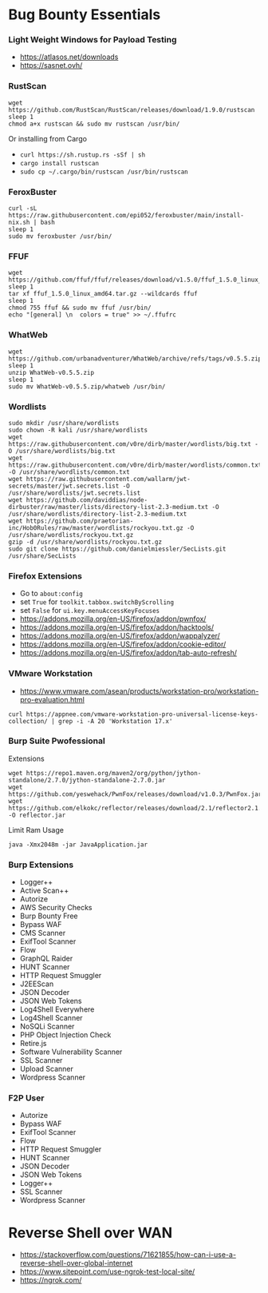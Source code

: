 # Bug Bounty Essentials

### Light Weight Windows for Payload Testing
- https://atlasos.net/downloads
- https://sasnet.ovh/

### RustScan
```
wget https://github.com/RustScan/RustScan/releases/download/1.9.0/rustscan
sleep 1
chmod a+x rustscan && sudo mv rustscan /usr/bin/
```
Or installing from Cargo
- `curl https://sh.rustup.rs -sSf | sh`
- `cargo install rustscan`
- `sudo cp ~/.cargo/bin/rustscan /usr/bin/rustscan`

### FeroxBuster
```
curl -sL https://raw.githubusercontent.com/epi052/feroxbuster/main/install-nix.sh | bash
sleep 1
sudo mv feroxbuster /usr/bin/
```
### FFUF
```
wget https://github.com/ffuf/ffuf/releases/download/v1.5.0/ffuf_1.5.0_linux_amd64.tar.gz
sleep 1
tar xf ffuf_1.5.0_linux_amd64.tar.gz --wildcards ffuf
sleep 1
chmod 755 ffuf && sudo mv ffuf /usr/bin/
echo "[general] \n  colors = true" >> ~/.ffufrc
```
### WhatWeb
```
wget https://github.com/urbanadventurer/WhatWeb/archive/refs/tags/v0.5.5.zip
sleep 1
unzip WhatWeb-v0.5.5.zip
sleep 1
sudo mv WhatWeb-v0.5.5.zip/whatweb /usr/bin/
```

### Wordlists
```
sudo mkdir /usr/share/wordlists
sudo chown -R kali /usr/share/wordlists
wget https://raw.githubusercontent.com/v0re/dirb/master/wordlists/big.txt -O /usr/share/wordlists/big.txt
wget https://raw.githubusercontent.com/v0re/dirb/master/wordlists/common.txt -O /usr/share/wordlists/common.txt
wget https://raw.githubusercontent.com/wallarm/jwt-secrets/master/jwt.secrets.list -O /usr/share/wordlists/jwt.secrets.list
wget https://github.com/daviddias/node-dirbuster/raw/master/lists/directory-list-2.3-medium.txt -O /usr/share/wordlists/directory-list-2.3-medium.txt
wget https://github.com/praetorian-inc/Hob0Rules/raw/master/wordlists/rockyou.txt.gz -O /usr/share/wordlists/rockyou.txt.gz
gzip -d /usr/share/wordlists/rockyou.txt.gz
sudo git clone https://github.com/danielmiessler/SecLists.git /usr/share/SecLists
```

### Firefox Extensions
- Go to `about:config`
- set `True` for `toolkit.tabbox.switchByScrolling`
- set `False` for `ui.key.menuAccessKeyFocuses`
- https://addons.mozilla.org/en-US/firefox/addon/pwnfox/
- https://addons.mozilla.org/en-US/firefox/addon/hacktools/
- https://addons.mozilla.org/en-US/firefox/addon/wappalyzer/
- https://addons.mozilla.org/en-US/firefox/addon/cookie-editor/
- https://addons.mozilla.org/en-US/firefox/addon/tab-auto-refresh/

### VMware Workstation
- https://www.vmware.com/asean/products/workstation-pro/workstation-pro-evaluation.html
```
curl https://appnee.com/vmware-workstation-pro-universal-license-keys-collection/ | grep -i -A 20 'Workstation 17.x'
```

### Burp Suite Pwofessional
Extensions
```
wget https://repo1.maven.org/maven2/org/python/jython-standalone/2.7.0/jython-standalone-2.7.0.jar
wget https://github.com/yeswehack/PwnFox/releases/download/v1.0.3/PwnFox.jar
wget https://github.com/elkokc/reflector/releases/download/2.1/reflector2.1.jar -O reflector.jar
```
Limit Ram Usage
```
java -Xmx2048m -jar JavaApplication.jar 
```

### Burp Extensions
- Logger++
- Active Scan++
- Autorize
- AWS Security Checks
- Burp Bounty Free
- Bypass WAF
- CMS Scanner
- ExifTool Scanner
- Flow
- GraphQL Raider
- HUNT Scanner
- HTTP Request Smuggler
- J2EEScan
- JSON Decoder
- JSON Web Tokens
- Log4Shell Everywhere
- Log4Shell Scanner
- NoSQLi Scanner
- PHP Object Injection Check
- Retire.js
- Software Vulnerability Scanner
- SSL Scanner
- Upload Scanner
- Wordpress Scanner

### F2P User
- Autorize
- Bypass WAF
- ExifTool Scanner
- Flow
- HTTP Request Smuggler
- HUNT Scanner
- JSON Decoder
- JSON Web Tokens
- Logger++
- SSL Scanner
- Wordpress Scanner

# Reverse Shell over WAN
- https://stackoverflow.com/questions/71621855/how-can-i-use-a-reverse-shell-over-global-internet
- https://www.sitepoint.com/use-ngrok-test-local-site/
- https://ngrok.com/
